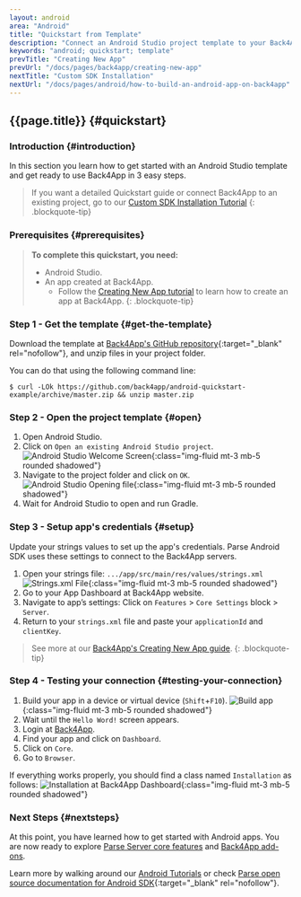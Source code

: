 ```yaml
---
layout: android
area: "Android"
title: "Quickstart from Template"
description: "Connect an Android Studio project template to your Back4App."
keywords: "android; quickstart; template"
prevTitle: "Creating New App"
prevUrl: "/docs/pages/back4app/creating-new-app"
nextTitle: "Custom SDK Installation"
nextUrl: "/docs/pages/android/how-to-build-an-android-app-on-back4app"
---
```

## {{page.title}} {#quickstart}



### Introduction {#introduction}

In this section you learn how to get started with an Android Studio template and get ready to use Back4App in 3 easy steps.

> If you want a detailed Quickstart guide or connect Back4App to an existing project, go to our [Custom SDK Installation Tutorial]({{site.baseurl}}/pages/android/how-to-build-an-android-app-on-back4app "Custom SDK Installation Tutorial")
{: .blockquote-tip}



### Prerequisites {#prerequisites}

> **To complete this quickstart, you need:**
> * Android Studio.
> * An app created at Back4App.
>   * Follow the [Creating New App tutorial]({{site.baseurl}}/pages/back4app/creating-new-app "Creating New App Tutorial") to learn how to create an app at Back4App.
{: .blockquote-tip}



### Step 1 - Get the template {#get-the-template}

Download the template at
[Back4App's GitHub repository](https://github.com/back4app/android-quickstart-example/archive/master.zip "Back4App's GitHub repository"){:target="_blank" rel="nofollow"}, and unzip files in your project folder.

You can do that using the following command line:
  ~~~ plain
  $ curl -LOk https://github.com/back4app/android-quickstart-example/archive/master.zip && unzip master.zip
  ~~~



### Step 2 - Open the project template {#open}

1. Open Android Studio.
1. Click on `Open an existing Android Studio project`.
  ![Android Studio Welcome Screen](/docs/assets/images/png/android_studio_welcome_screen.png){:class="img-fluid mt-3 mb-5 rounded shadowed"}
1. Navigate to the project folder and click on `OK`.
  ![Android Studio Opening file](/docs/assets/images/png/android_studio_open_file.png){:class="img-fluid mt-3 mb-5 rounded shadowed"}
1. Wait for Android Studio to open and run Gradle.



### Step 3 - Setup app's credentials {#setup}

Update your strings values to set up the app's credentials. Parse Android SDK uses these settings to connect to the Back4App servers.

1. Open your strings file: `.../app/src/main/res/values/strings.xml`
    ![Strings.xml File](/docs/assets/images/png/android_studio_strings_file.png){:class="img-fluid mt-3 mb-5 rounded shadowed"}
1. Go to your App Dashboard at Back4App website.
1. Navigate to app’s settings: Click on `Features` > `Core Settings` block > `Server`.
1. Return to your `strings.xml` file and paste your `applicationId` and `clientKey`.

> See more at our [Back4App's Creating New App guide]({{site.baseurl}}/pages/back4app/creating-new-app#creating-new-app-find-your-appid).
{: .blockquote-tip}



### Step 4 - Testing your connection {#testing-your-connection}

1. Build your app in a device or virtual device (`Shift`+`F10`).
    ![Build app](/docs/assets/images/png/android_studio_build_app.png){:class="img-fluid mt-3 mb-5 rounded shadowed"}
1. Wait until the `Hello Word!` screen appears.
1. Login at [Back4App](http://www.back4app.com).
1. Find your app and click on `Dashboard`.
1. Click on `Core`.
1. Go to `Browser`.


If everything works properly, you should find a class named `Installation` as follows:
![Installation at Back4App Dashboard](/docs/assets/images/png/back4app_parse_dashboard_installation.png){:class="img-fluid mt-3 mb-5 rounded shadowed"}

<!-- > When creating new activities, remember to initialize Parse by adding the following code snippet inside its `onCreate` method.
> <sub>[`MainActivity.java`](https://github.com/back4app/android-quickstart-example/blob/master/app/src/main/java/com/back4app/quickstartexampleapp/MainActivity.java#L17){:target="_blank" rel="nofollow"}</sub>
> ~~~java
> Parse.initialize(this);
> ~~~
{: .blockquote-note}

RETIREI ESSE WARNING TEMPORARIAMENTE ENQUANTO NÃO TENHO CERTEZA DA INFORMAÇÃO, IREI TESTAR COM O APP DO USER REGISTRATION -->



### Next Steps {#nextsteps}

At this point, you have learned how to get started with Android apps. You are now ready to explore [Parse Server core features](https://www.back4app.com/product/parse-server) and [Back4App add-ons](https://www.back4app.com/product/addons).

Learn more by walking around our [Android Tutorials](https://docs.back4app.com/docs/android/) or check [Parse open source documentation for Android SDK](http://docs.parseplatform.org/android/guide/){:target="_blank" rel="nofollow"}.
